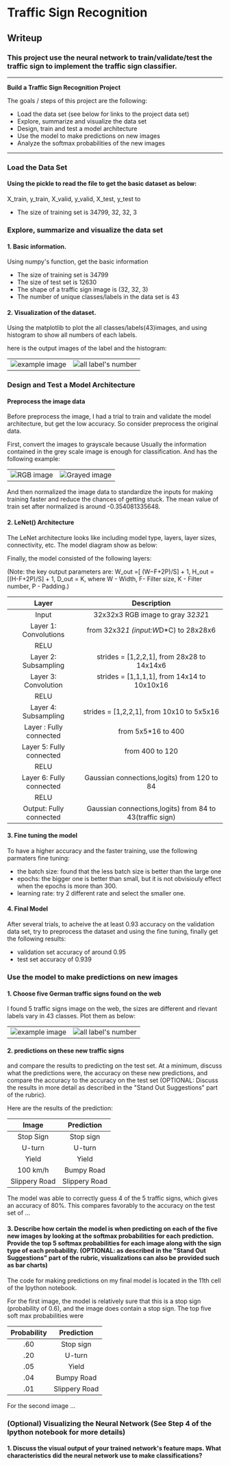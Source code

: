 # **Traffic Sign Recognition** 

## Writeup

### This project use the neural network to train/validate/test the traffic sign to implement the traffic sign classifier.

---

**Build a Traffic Sign Recognition Project**

The goals / steps of this project are the following:
* Load the data set (see below for links to the project data set)
* Explore, summarize and visualize the data set
* Design, train and test a model architecture
* Use the model to make predictions on new images
* Analyze the softmax probabilities of the new images

---

### Load the Data Set
#### Using the pickle to read the file to get the basic dataset as below: 
X_train, y_train, X_valid, y_valid, X_test, y_test to
* The size of training set is 34799, 32, 32, 3



### Explore, summarize and visualize the data set

#### 1. Basic information. 
Using numpy's function, get the basic information

* The size of training set is 34799
* The size of test set is 12630
* The shape of a traffic sign image is (32, 32, 3)
* The number of unique classes/labels in the data set is 43

#### 2. Visualization of the dataset.

Using the matplotlib to plot the all classes/labels(43)images, and using histogram to show all numbers of each labels.

here is the output images of the label and the histogram:

<table><tr>
<td><img src='./output_images/example.jpg' title='example image' border=0></td>
<td><img src='./output_images/histogram.jpg' title="all label's number" border=0></td>
</tr></table>


### Design and Test a Model Architecture

#### Preprocess the image data

Before preprocess the image, I had a trial to train and validate the model architecture, but get the low accuracy. So consider preprocess the original data.


First, convert the images to grayscale because Usually the information contained in the grey scale image is enough for classification. And has the following example:

<table><tr>
<td><img src='./output_images/pic_3channels.jpg' title='RGB image' border=0></td>
<td><img src='./output_images/pic_grayed.jpg' title="Grayed image" border=0></td>
</tr></table>

And then normalized the image data to standardize the inputs for making training faster and reduce the chances of getting stuck. The mean value of train set after normalized is around -0.354081335648.


#### 2. LeNet() Architecture

The LeNet architecture looks like including model type, layers, layer sizes, connectivity, etc. The model diagram show as below:


Finally, the model consisted of the following layers:

(Note: the key output parameters are: W_out =[ (W−F+2P)/S] + 1, H_out = [(H-F+2P)/S] + 1, D_out = K, where W - Width, F- Filter size, K - Filter number, P - Padding.)
    

| Layer         		      |     Description	        				                 	| 
|:---------------------:|:---------------------------------------------:| 
| Input               		| 32x32x3 RGB image to gray 32*32*1  							                   | 
| Layer 1: Convolutions	| from 32x32*1 (input:W*D*C) to 28x28x6          	|
| RELU					|												|
| Layer 2: Subsampling  | strides = [1,2,2,1],  from 28x28 to 14x14x6 				|
| Layer 3: Convolution  | strides = [1,1,1,1],  from 14x14 to 10x10x16  		|
| RELU					|												|
| Layer 4: Subsampling  | strides = [1,2,2,1],  from 10x10 to 5x5x16 				|
| Layer : Fully connected | from 5x5*16 to 400 				|
| Layer 5: Fully connected | from 400 to 120  				|
| RELU					|												|
| Layer 6: Fully connected | Gaussian connections,logits) from 120 to 84  				|
| RELU					|												|
| Output: Fully connected | Gaussian connections,logits) from 84 to 43(traffic sign)			|


#### 3. Fine tuning the model

To have a higher accuracy and the faster training, use the following parmaters fine tuning:
* the batch size: found that the less batch size is better than the large one
* epochs: the bigger one is better than small, but it is not obvisiouly effect when the epochs is more than 300.
* learning rate: try 2 different rate and select the smaller one.

#### 4. Final Model

After several trials, to acheive the at least 0.93 accuracy on the validation data set, try to preprocess the dataset and using the fine tuning, finally get the following results:

* validation set accuracy of around 0.95
* test set accuracy of 0.939 



### Use the model to make predictions on new images

#### 1. Choose five German traffic signs found on the web

I found 5 traffic signs image on the web, the sizes are different and rlevant labels vary in 43 classes. Plot them as below:

<table><tr>
<td><img src='./output_images/example.jpg' title='example image' border=0></td>
<td><img src='./output_images/histogram.jpg' title="all label's number" border=0></td>
</tr></table>


#### 2. predictions on these new traffic signs

and compare the results to predicting on the test set. At a minimum, discuss what the predictions were, the accuracy on these new predictions, and compare the accuracy to the accuracy on the test set (OPTIONAL: Discuss the results in more detail as described in the "Stand Out Suggestions" part of the rubric).

Here are the results of the prediction:

| Image			        |     Prediction	        					| 
|:---------------------:|:---------------------------------------------:| 
| Stop Sign      		| Stop sign   									| 
| U-turn     			| U-turn 										|
| Yield					| Yield											|
| 100 km/h	      		| Bumpy Road					 				|
| Slippery Road			| Slippery Road      							|


The model was able to correctly guess 4 of the 5 traffic signs, which gives an accuracy of 80%. This compares favorably to the accuracy on the test set of ...

#### 3. Describe how certain the model is when predicting on each of the five new images by looking at the softmax probabilities for each prediction. Provide the top 5 softmax probabilities for each image along with the sign type of each probability. (OPTIONAL: as described in the "Stand Out Suggestions" part of the rubric, visualizations can also be provided such as bar charts)

The code for making predictions on my final model is located in the 11th cell of the Ipython notebook.

For the first image, the model is relatively sure that this is a stop sign (probability of 0.6), and the image does contain a stop sign. The top five soft max probabilities were

| Probability         	|     Prediction	        					| 
|:---------------------:|:---------------------------------------------:| 
| .60         			| Stop sign   									| 
| .20     				| U-turn 										|
| .05					| Yield											|
| .04	      			| Bumpy Road					 				|
| .01				    | Slippery Road      							|


For the second image ... 

### (Optional) Visualizing the Neural Network (See Step 4 of the Ipython notebook for more details)
#### 1. Discuss the visual output of your trained network's feature maps. What characteristics did the neural network use to make classifications?


